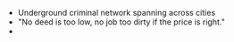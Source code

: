 - Underground criminal network spanning across cities
- "No deed is too low, no job too dirty if the price is right."
- 